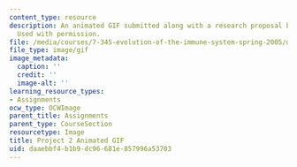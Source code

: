 ```yaml
---
content_type: resource
description: An animated GIF submitted along with a research proposal by Francis Wolenski.
  Used with permission.
file: /media/courses/7-345-evolution-of-the-immune-system-spring-2005/daaebbf4b1b9dc96681e857996a53703_francisanimated.gif
file_type: image/gif
image_metadata:
  caption: ''
  credit: ''
  image-alt: ''
learning_resource_types:
- Assignments
ocw_type: OCWImage
parent_title: Assignments
parent_type: CourseSection
resourcetype: Image
title: Project 2 Animated GIF
uid: daaebbf4-b1b9-dc96-681e-857996a53703
---
```


